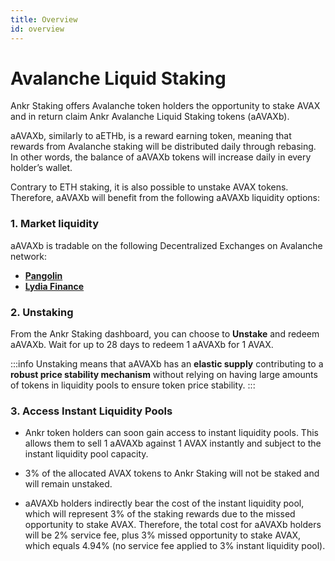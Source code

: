 ```yaml
---
title: Overview
id: overview
---
```


# Avalanche Liquid Staking

Ankr Staking offers Avalanche token holders the opportunity to stake AVAX and in return claim Ankr Avalanche Liquid Staking tokens (aAVAXb).

aAVAXb, similarly to aETHb, is a reward earning token, meaning that rewards from Avalanche staking will be distributed daily through rebasing. In other words, the balance of aAVAXb tokens will increase daily in every holder’s wallet.

Contrary to ETH staking, it is also possible to unstake AVAX tokens. Therefore, aAVAXb will benefit from the following aAVAXb liquidity options:

### 1. Market liquidity

aAVAXb is tradable on the following Decentralized Exchanges on Avalanche network:

* [**Pangolin**](https://pangolin.exchange)
* [**Lydia Finance**](https://www.lydia.finance)

### 2. Unstaking

From the Ankr Staking dashboard, you can choose to **Unstake** and redeem aAVAXb. 
Wait for up to 28 days to redeem 1 aAVAXb for 1 AVAX. 

:::info
Unstaking means that aAVAXb has an **elastic supply** contributing to a **robust price stability mechanism** without relying on having large amounts of tokens in liquidity pools to ensure token price stability.
:::

### 3. Access **Instant Liquidity Pools** 

* Ankr token holders can soon gain access to instant liquidity pools. This allows them to sell 1 aAVAXb against 1 AVAX instantly and subject to the instant liquidity pool capacity. 

* 3% of the allocated AVAX tokens to Ankr Staking will not be staked and will remain unstaked.

* aAVAXb holders indirectly bear the cost of the instant liquidity pool, which will represent 3% of the staking rewards due to the missed opportunity to stake AVAX. Therefore, the total cost for aAVAXb holders will be 2% service fee, plus 3% missed opportunity to stake AVAX, which equals 4.94% (no service fee applied to 3% instant liquidity pool). 